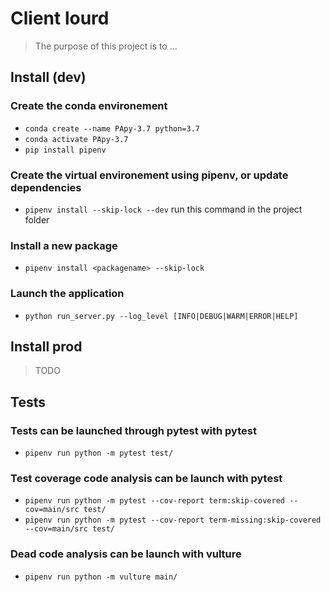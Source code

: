 # Client lourd
> The purpose of this project is to ...

## Install (dev)
### Create the conda environement
 * `conda create --name PApy-3.7 python=3.7`
 * `conda activate PApy-3.7`
 * `pip install pipenv`
###  Create the virtual environement using pipenv, or update dependencies 
 * `pipenv install --skip-lock --dev` run this command in the project folder
### Install a new package
 * `pipenv install <packagename> --skip-lock`
### Launch the application
 * `python run_server.py --log_level [INFO|DEBUG|WARM|ERROR|HELP]`


## Install prod 
> TODO 

## Tests
### Tests can be launched through pytest with pytest
* `pipenv run python -m pytest test/`
### Test coverage code analysis can be launch with pytest
* `pipenv run python -m pytest --cov-report term:skip-covered --cov=main/src test/`
* `pipenv run python -m pytest --cov-report term-missing:skip-covered --cov=main/src test/`
### Dead code analysis can be launch with vulture
* `pipenv run python -m vulture main/`